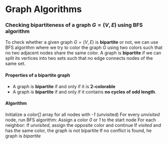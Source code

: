 # Graph Algorithms #














### Checking bipartiteness of a graph $G=(V, E)$ using BFS algorithm ###
To check whether a given graph $G=(V, E)$ is **bipartite** or not, we can use BFS algorithm where we try to color the graph $G$ using two colors such that no two adjacent nodes share the same color. A graph is **bipartite** if we can split its vertices into two sets such that no edge connects nodes of the same set. 

#### Properties of a bipartite graph ####
- A graph is **bipartite** if and only if it is **2-colorable**
- A graph is **bipartite** if and only if it contains **no cycles of odd length**.

#### Algorithm ####
Initialize a *color[]* array for all nodes with *-1* (unvisited)
For every *unvisited* node, run BFS algorithm:
  Assign a color *0* or *1* to the start node
  For each neighbor:
    If *unvisited*, assign the opposite color and continue
    If *visited* and has the same color, the graph is not bipartite
If no conflict is found, he graph is *bipartite*
